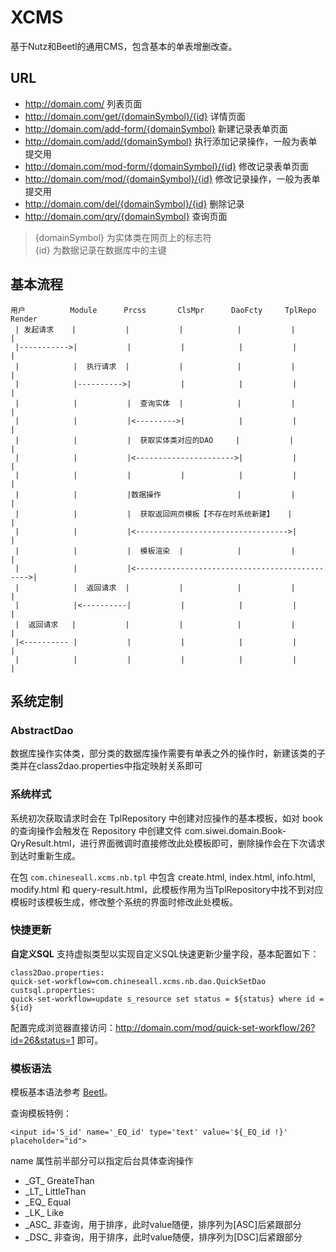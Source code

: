 # XCMS #

基于Nutz和Beetl的通用CMS，包含基本的单表增删改查。

## URL ##
- http://domain.com/ 列表页面
- http://domain.com/get/{domainSymbol}/{id} 详情页面
- http://domain.com/add-form/{domainSymbol} 新建记录表单页面
- http://domain.com/add/{domainSymbol} 执行添加记录操作，一般为表单提交用
- http://domain.com/mod-form/{domainSymbol}/{id} 修改记录表单页面
- http://domain.com/mod/{domainSymbol}/{id} 修改记录操作，一般为表单提交用
- http://domain.com/del/{domainSymbol}/{id} 删除记录
- http://domain.com/qry/{domainSymbol} 查询页面

> {domainSymbol} 为实体类在网页上的标志符<br>
> {id} 为数据记录在数据库中的主键

## 基本流程 ##
    用户			Module		Prcss		ClsMpr		DaoFcty		TplRepo		Render
     | 发起请求    |           |           |            |           |           |
	 |----------->|           |           |            |           |           |
     |            |  执行请求  |           |            |           |           |
     |            |---------->|           |            |           |           |
     |            |           |  查询实体  |            |           |           |
     |            |           |<--------->|            |           |           |
     |            |           |  获取实体类对应的DAO     |           |           |
     |            |           |<---------------------->|           |           |
     |            |           |           |            |           |           |
     |            |           |数据操作                 |           |           |
     |            |           |  获取返回网页模板【不存在时系统新建】   |           |
     |            |           |<---------------------------------->|           |
     |            |           |  模板渲染  |            |           |           |
     |            |           |<---------------------------------------------->|
     |            |  返回请求  |           |            |           |           |
     |            |<----------|           |            |           |           |
     |  返回请求   |           |           |            |           |           |
     |<---------- |           |           |            |           |           |
     |            |           |           |            |           |           |
## 系统定制 ##

### AbstractDao ###
数据库操作实体类，部分类的数据库操作需要有单表之外的操作时，新建该类的子类并在class2dao.properties中指定映射关系即可

### 系统样式 ###
系统初次获取请求时会在 TplRepository 中创建对应操作的基本模板，如对 book 的查询操作会触发在 Repository 中创建文件 com.siwei.domain.Book-QryResult.html，进行界面微调时直接修改此处模板即可，删除操作会在下次请求到达时重新生成。

在包 `com.chineseall.xcms.nb.tpl` 中包含 create.html, index.html, info.html, modify.html 和 query-result.html，此模板作用为当TplRepository中找不到对应模板时该模板生成，修改整个系统的界面时修改此处模板。

### 快捷更新 ###
**自定义SQL** 支持虚拟类型以实现自定义SQL快速更新少量字段，基本配置如下：

	class2Dao.properties:
	quick-set-workflow=com.chineseall.xcms.nb.dao.QuickSetDao
	custsql.properties:
	quick-set-workflow=update s_resource set status = ${status} where id = ${id}
	
配置完成浏览器直接访问：http://domain.com/mod/quick-set-workflow/26?id=26&status=1 即可。

### 模板语法 ###
模板基本语法参考 [Beetl](https://github.com/javamonkey/beetl2.0 "Beetl")。

查询模板特例：

    <input id='S_id' name='_EQ_id' type='text' value='${_EQ_id !}' placeholder="id">

name 属性前半部分可以指定后台具体查询操作

- \_GT_ GreateThan
- \_LT_ LittleThan
- \_EQ_ Equal
- \_LK_ Like 
- \_ASC_ 非查询，用于排序，此时value随便，排序列为[ASC]后紧跟部分
- \_DSC_ 非查询，用于排序，此时value随便，排序列为[DSC]后紧跟部分